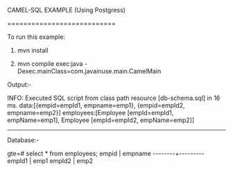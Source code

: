CAMEL-SQL EXAMPLE (Using Postgress)

===========================

To run this example:

1. mvn install

2. mvn compile exec:java -Dexec.mainClass=com.javainuse.main.CamelMain


Output:-

INFO: Executed SQL script from class path resource [db-schema.sql] in 16 ms.
data:[{empid=empId1, empname=emp1}, {empid=empId2, empname=emp2}]
employees:[Employee [empId=empId1, empName=emp1], Employee [empId=empId2, empName=emp2]]

-----------------------------------------------------

Database:-

gte=# select * from employees;
 empid  | empname 
--------+---------
 empId1 | emp1
 empId2 | emp2

